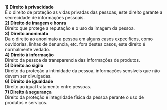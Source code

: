 **1) Direito à privacidade**  
  É o direito de proteção as vidas privadas das pessoas, este direito garante a secrecidade de informações pessoais.  
**2) Direito de imagem e honra**  
  Direito que protege a reputação e o uso da imagem da pessoa.  
**3) Direito anonimato**  
  Da o direito ao anonimato a pessoa em alguns casos expecificos, como ouvidorias, linhas de denuncia, etc. fora destes casos, este direito é normalmente vedado.  
**4) Direito à informação**  
  Direito da pessoa da transparencia das informações de produtos.  
**5) Direito ao sigilo**  
  Direito da proteção a intimidade da pessoa, informações sensíveis que não devem ser divulgadas.  
**6) Direito de igualdade**  
  Direito ao igual tratamento entre pessoas.  
**7) Direito à segurança**  
  Direito da proteção e integridade física da pessoa perante o uso de produtos e serviços.
